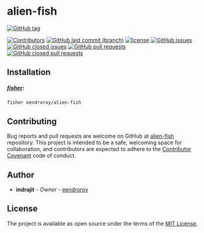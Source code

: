 # alien-fish 

[![GitHub tag](https://img.shields.io/github/tag/eendroroy/alien-fish.svg)](https://github.com/eendroroy/alien-fish/tags)

[![Contributors](https://img.shields.io/github/contributors/eendroroy/alien-fish.svg)](https://github.com/eendroroy/alien-fish/graphs/contributors)
[![GitHub last commit (branch)](https://img.shields.io/github/last-commit/eendroroy/alien-fish/master.svg)](https://github.com/eendroroy/alien-fish)
[![license](https://img.shields.io/github/license/eendroroy/alien-fish.svg)](https://github.com/eendroroy/alien-fish/blob/master/LICENSE)
[![GitHub issues](https://img.shields.io/github/issues/eendroroy/alien-fish.svg)](https://github.com/eendroroy/alien-fish/issues)
[![GitHub closed issues](https://img.shields.io/github/issues-closed/eendroroy/alien-fish.svg)](https://github.com/eendroroy/alien-fish/issues?q=is%3Aissue+is%3Aclosed)
[![GitHub pull requests](https://img.shields.io/github/issues-pr/eendroroy/alien-fish.svg)](https://github.com/eendroroy/alien-fish/pulls)
[![GitHub closed pull requests](https://img.shields.io/github/issues-pr-closed/eendroroy/alien-fish.svg)](https://github.com/eendroroy/alien-fish/pulls?q=is%3Apr+is%3Aclosed)

## Installation

##### [fisher](https://github.com/fisher/fisher):

    fisher eendroroy/alien-fish

## Contributing

Bug reports and pull requests are welcome on GitHub at [alien-fish](https://github.com/eendroroy/alien-fish) repository.
This project is intended to be a safe, welcoming space for collaboration, and contributors are expected to adhere to the [Contributor Covenant](http://contributor-covenant.org) code of conduct.

## Author

* **indrajit** - *Owner* - [eendroroy](https://github.com/eendroroy)

## License

The project is available as open source under the terms of the [MIT License](http://opensource.org/licenses/MIT).
